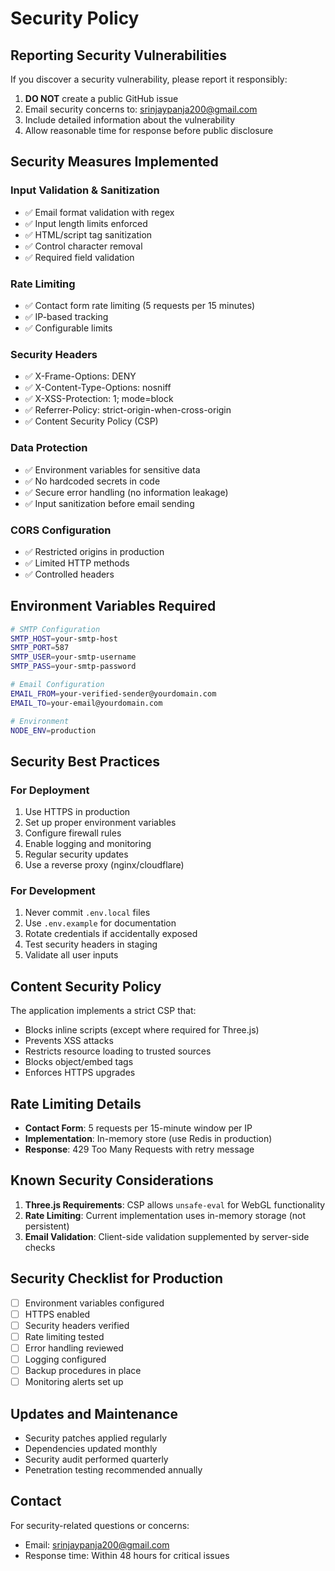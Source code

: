 # Security Policy

## Reporting Security Vulnerabilities

If you discover a security vulnerability, please report it responsibly:

1. **DO NOT** create a public GitHub issue
2. Email security concerns to: srinjaypanja200@gmail.com
3. Include detailed information about the vulnerability
4. Allow reasonable time for response before public disclosure

## Security Measures Implemented

### Input Validation & Sanitization
- ✅ Email format validation with regex
- ✅ Input length limits enforced
- ✅ HTML/script tag sanitization
- ✅ Control character removal
- ✅ Required field validation

### Rate Limiting
- ✅ Contact form rate limiting (5 requests per 15 minutes)
- ✅ IP-based tracking
- ✅ Configurable limits

### Security Headers
- ✅ X-Frame-Options: DENY
- ✅ X-Content-Type-Options: nosniff
- ✅ X-XSS-Protection: 1; mode=block
- ✅ Referrer-Policy: strict-origin-when-cross-origin
- ✅ Content Security Policy (CSP)

### Data Protection
- ✅ Environment variables for sensitive data
- ✅ No hardcoded secrets in code
- ✅ Secure error handling (no information leakage)
- ✅ Input sanitization before email sending

### CORS Configuration
- ✅ Restricted origins in production
- ✅ Limited HTTP methods
- ✅ Controlled headers

## Environment Variables Required

```bash
# SMTP Configuration
SMTP_HOST=your-smtp-host
SMTP_PORT=587
SMTP_USER=your-smtp-username
SMTP_PASS=your-smtp-password

# Email Configuration
EMAIL_FROM=your-verified-sender@yourdomain.com
EMAIL_TO=your-email@yourdomain.com

# Environment
NODE_ENV=production
```

## Security Best Practices

### For Deployment
1. Use HTTPS in production
2. Set up proper environment variables
3. Configure firewall rules
4. Enable logging and monitoring
5. Regular security updates
6. Use a reverse proxy (nginx/cloudflare)

### For Development
1. Never commit `.env.local` files
2. Use `.env.example` for documentation
3. Rotate credentials if accidentally exposed
4. Test security headers in staging
5. Validate all user inputs

## Content Security Policy

The application implements a strict CSP that:
- Blocks inline scripts (except where required for Three.js)
- Prevents XSS attacks
- Restricts resource loading to trusted sources
- Blocks object/embed tags
- Enforces HTTPS upgrades

## Rate Limiting Details

- **Contact Form**: 5 requests per 15-minute window per IP
- **Implementation**: In-memory store (use Redis in production)
- **Response**: 429 Too Many Requests with retry message

## Known Security Considerations

1. **Three.js Requirements**: CSP allows `unsafe-eval` for WebGL functionality
2. **Rate Limiting**: Current implementation uses in-memory storage (not persistent)
3. **Email Validation**: Client-side validation supplemented by server-side checks

## Security Checklist for Production

- [ ] Environment variables configured
- [ ] HTTPS enabled
- [ ] Security headers verified
- [ ] Rate limiting tested
- [ ] Error handling reviewed
- [ ] Logging configured
- [ ] Backup procedures in place
- [ ] Monitoring alerts set up

## Updates and Maintenance

- Security patches applied regularly
- Dependencies updated monthly
- Security audit performed quarterly
- Penetration testing recommended annually

## Contact

For security-related questions or concerns:
- Email: srinjaypanja200@gmail.com
- Response time: Within 48 hours for critical issues